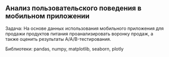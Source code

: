 ##  Анализ пользовательского поведения в мобильном приложении
Задача: На основе данных использования мобильного приложения для продажи продуктов питания проанализировать воронку продаж, а также оценить результаты A/A/B-тестирования.

Библиотеки: pandas, numpy, matplotlib, seaborn, plotly
